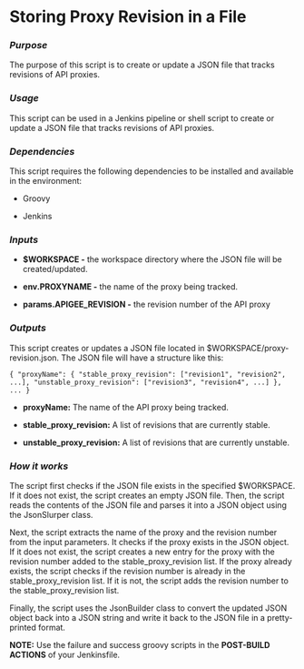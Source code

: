 # Storing Proxy Revision in a File

### ***Purpose***
The purpose of this script is to create or update a JSON file that tracks revisions of API proxies.

### ***Usage***
This script can be used in a Jenkins pipeline or shell script to create or update a JSON file that tracks revisions of API proxies.

### ***Dependencies***
This script requires the following dependencies to be installed and available in the environment:

- Groovy

- Jenkins

### ***Inputs***
- **$WORKSPACE -** the workspace directory where the JSON file will be created/updated.

- **env.PROXYNAME -** the name of the proxy being tracked.

- **params.APIGEE_REVISION -** the revision number of the API proxy

### ***Outputs***
This script creates or updates a JSON file located in $WORKSPACE/proxy-revision.json. The JSON file will have a structure like this:


`{
  "proxyName": {
    "stable_proxy_revision": ["revision1", "revision2", ...],
    "unstable_proxy_revision": ["revision3", "revision4", ...]
  },
  ...
}`

- **proxyName:** The name of the API proxy being tracked.

- **stable_proxy_revision:** A list of revisions that are currently stable.

- **unstable_proxy_revision:** A list of revisions that are currently unstable.

### ***How it works***

The script first checks if the JSON file exists in the specified $WORKSPACE. If it does not exist, the script creates an empty JSON file. Then, the script reads the contents of the JSON file and parses it into a JSON object using the JsonSlurper class.

Next, the script extracts the name of the proxy and the revision number from the input parameters. It checks if the proxy exists in the JSON object. If it does not exist, the script creates a new entry for the proxy with the revision number added to the stable_proxy_revision list. If the proxy already exists, the script checks if the revision number is already in the stable_proxy_revision list. If it is not, the script adds the revision number to the stable_proxy_revision list.

Finally, the script uses the JsonBuilder class to convert the updated JSON object back into a JSON string and write it back to the JSON file in a pretty-printed format.

**NOTE:**  Use the failure and success groovy scripts in the **POST-BUILD ACTIONS** of your Jenkinsfile.